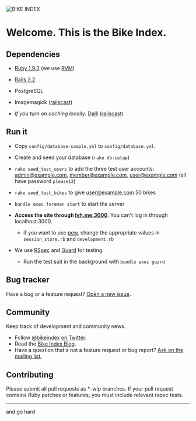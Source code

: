 ![BIKE INDEX](https://github.com/bikeindex/webapp/tree/master/app/assets/images/logo.svg)
# Welcome. This is the Bike Index.

## Dependencies

- [Ruby 1.9.3](http://www.ruby-lang.org/en/) (we use [RVM](https://rvm.io/))

- [Rails 3.2](http://rubyonrails.org/)

- PostgreSQL

- Imagemagick ([railscast](http://railscasts.com/episodes/374-image-manipulation?view=asciicast))

- *If you turn on caching locally:* [Dalli](https://github.com/mperham/dalli) ([railscast](http://railscasts.com/episodes/380-memcached-dalli?view=asciicast))


## Run it

- Copy `config/database-sample.yml` to `config/database.yml`.

- Create and seed your database (`rake db:setup`)

- `rake seed_test_users` to add the three test user accounts: admin@example.com, member@example.com, user@example.com (all have password `please12`)

- `rake seed_test_bikes` to give user@example.com 50 bikes

- `bundle exec foreman start` to start the server

- **Access the site through [lvh.me:3000](http://lvh.me:300)**. You can't log in through localhost:3000.
 
  - if you want to use [pow](http://pow.cx/), change the appropriate values in `session_store.rb` and `development.rb`

- We use [RSpec](https://github.com/rspec/rspec) and [Guard](https://github.com/guard/guard) for testing. 
    
    - Run the test suit in the background with `bundle exec guard`



## Bug tracker

Have a bug or a feature request? [Open a new issue](https://github.com/bikeindex/webapp/issues).


## Community

Keep track of development and community news.

- Follow [@bikeindex on Twitter](http://twitter.com/bikeindex).
- Read the [Bike Index Blog](https://bikeindex.org/blog).
- Have a question that's not a feature request or bug report? [Ask on the mailing list.](http://groups.google.com/group/bike-index)



## Contributing

Please submit all pull requests as *-wip branches. If your pull request contains Ruby patches or features, you must include relevant rspec tests.

---

and go hard